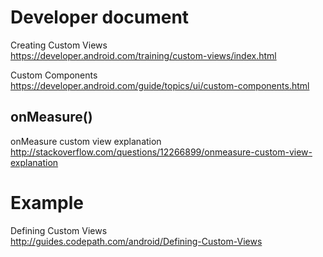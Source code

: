 # Developer document

Creating Custom Views  
https://developer.android.com/training/custom-views/index.html

Custom Components   
https://developer.android.com/guide/topics/ui/custom-components.html




## onMeasure()

onMeasure custom view explanation  
http://stackoverflow.com/questions/12266899/onmeasure-custom-view-explanation


# Example

Defining Custom Views  
http://guides.codepath.com/android/Defining-Custom-Views
